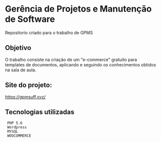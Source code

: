      
# Gerência de Projetos e Manutenção de Software
   Repositorio criado para o trabalho de GPMS
## Objetivo
   O trabalho consiste na criação de um "e-commerce" gratuito para templates de documentos, aplicando e seguindo os conhecimentos obtidos na sala de aula.

## Site do projeto: 
   https://gpmsuff.xyz/
     
## Tecnologias utilizadas
     PHP 5.6
     Wordpress
     MYSQL
     WOOCOMMERCE
